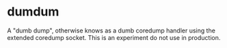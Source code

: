 # dumdum

A "dumb dump", otherwise knows as a dumb coredump handler using the extended
coredump socket. This is an experiment do not use in production.
